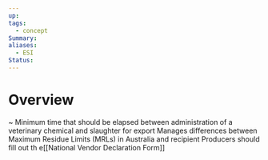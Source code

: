 ```yaml
---
up: 
tags:
  - concept
Summary: 
aliases:
  - ESI
Status:
---
```

# Overview
~
Minimum time that should be elapsed between administration of a veterinary chemical and slaughter for export
Manages differences between Maximum Residue Limits (MRLs) in Australia and recipient
Producers should fill out th e[[National Vendor Declaration Form]]